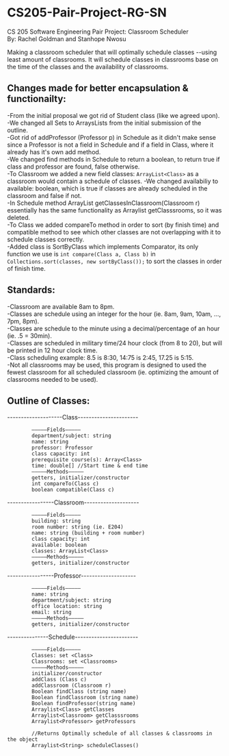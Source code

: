 # CS205-Pair-Project-RG-SN
CS 205 Software Engineering Pair Project: Classroom Scheduler  
By: Rachel Goldman and Stanhope Nwosu   

Making a classroom scheduler that will optimally schedule classes --using least amount of classrooms. It will schedule classes in classrooms base on the time of the classes and the availability of classrooms.

## Changes made for better encapsulation & functionailty:  
-From the initial proposal we got rid of Student class (like we agreed upon).  
-We changed all Sets to ArraysLists from the initial submission of the outline.  
-Got rid of addProfessor (Professor p) in Schedule as it didn't make sense since a Professor is not a field in Schedule and if a field in Class, where it already has it's own add method.    
-We changed find methods in Schedule to return a boolean, to return true if class and professor are found, false otherwise.  
-To Classroom we added a new field classes: ```ArrayList<Class>``` as a classroom would contain a schedule of classes. 
-We changed availabiliy to available: boolean, which is true if classes are already scheduled in the classroom and false if not.   
-In Schedule method ArrayList<Class> getClassesInClassroom(Classroom r) essentially has the same functionality as Arraylist<Classroom> getClasssrooms, so it was deleted.   
-To Class we added compareTo method in order to sort (by finish time) and compatible method to see which other classes are not overlapping with it to schedule classes correctly.  
-Added class is SortByClass which implements Comparator, its only function we use is ```int compare(Class a, Class b)``` in
```Collections.sort(classes, new sortByClass());``` to sort the classes in order of finish time.   


## Standards:    
-Classroom are available 8am to 8pm.      
-Classes are schedule using an integer for the hour (ie. 8am, 9am, 10am, ..., 7pm, 8pm).     
-Classes are schedule to the minute using a decimal/percentage of an hour (ie. .5 = 30min).    
-Classes are scheduled in military time/24 hour clock (from 8 to 20), but will be printed in 12 hour clock time.  
-Class scheduling example: 8.5 is 8:30, 14:75 is 2:45, 17.25 is 5:15.   
-Not all classrooms may be used, this program is designed to used the fewest classroom for all scheduled classroom (ie. optimizing the amount of classrooms needed to be used).     

## Outline of Classes:  
--------------------Class----------------------   
```
        —————Fields—————  
        department/subject: string  
        name: string  
        professor: Professor  
        class capacity: int  
        prerequisite course(s): Array<Class>  
        time: double[] //Start time & end time  
        —————Methods—————  
        getters, initializer/constructor
        int compareTo(Class c)
        boolean compatible(Class c)
 ```       
            
-----------------Classroom--------------------  
```
        —————Fields—————  
        building: string  
        room number: string (ie. E204)   
        name: string (building + room number)  
        class capacity: int  
        available: boolean    
        classes: ArrayList<Class>
        —————Methods—————  
        getters, initializer/constructor  
```
  
-----------------Professor--------------------  
```
        —————Fields—————  
        name: string  
        department/subject: string
        office location: string  
        email: string      
        —————Methods—————  
        getters, initializer/constructor  
```
  
---------------Schedule----------------------- 
```
        —————Fields—————  
        Classes: set <Class>  
        Classrooms: set <Classrooms>    
        —————Methods—————  
        initializer/constructor
        addClass (Class c)             
        addClassroom (Classroom r)  
        Boolean findClass (string name) 
        Boolean findClassroom (string name)  
        Boolean findProfessor(string name) 
        Arraylist<Class> getClasses 
        Arraylist<Classroom> getClasssrooms
        Arraylist<Professor> getProfessors
        
        //Returns Optimally schedule of all classes & classrooms in the object    
        Arraylist<String> scheduleClasses()  
    
```
